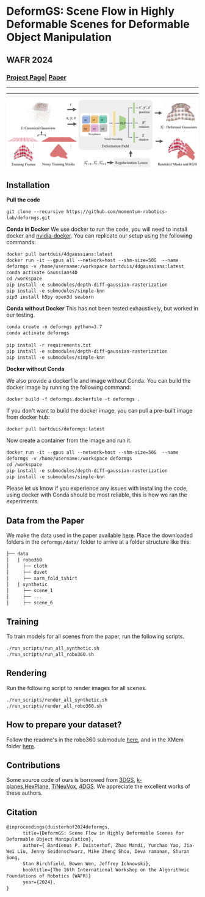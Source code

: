 # DeformGS: Scene Flow in Highly Deformable Scenes for Deformable Object Manipulation

## WAFR 2024

### [Project Page](https://deformgs.github.io)| [Paper](https://deformgs.github.io/paper.pdf)

---------------------------------------------------

---

![block](assets/teaserfig.png)   


## Installation 

**Pull the code**

```
git clone --recursive https://github.com/momentum-robotics-lab/deformgs.git
```

**Conda in Docker**
We use docker to run the code, you will need to install docker and [nvidia-docker](https://docs.nvidia.com/datacenter/cloud-native/container-toolkit/latest/install-guide.html). You can replicate our setup using the following commands:
```
docker pull bartduis/4dgaussians:latest
docker run -it --gpus all --network=host --shm-size=50G  --name deformgs -v /home/username:/workspace bartduis/4dgaussians:latest
conda activate Gaussians4D
cd /workspace 
pip install -e submodules/depth-diff-gaussian-rasterization
pip install -e submodules/simple-knn
pip3 install h5py open3d seaborn
```

**Conda without Docker**
This has not been tested exhaustively, but worked in our testing.

```
conda create -n deformgs python=3.7 
conda activate deformgs

pip install -r requirements.txt
pip install -e submodules/depth-diff-gaussian-rasterization
pip install -e submodules/simple-knn
```

**Docker without Conda**

We also provide a dockerfile and image without Conda.
You can build the docker image by running the following command:
```
docker build -f deformgs.dockerfile -t deformgs .
```

If you don't want to build the docker image, you can pull a pre-built image from docker hub:
```
docker pull bartduis/deformgs:latest
```

Now create a container from the image and run it.
``` 
docker run -it --gpus all --network=host --shm-size=50G  --name deformgs -v /home/username:/workspace deformgs
cd /workspace 
pip install -e submodules/depth-diff-gaussian-rasterization
pip install -e submodules/simple-knn
```
Please let us know if you experience any issues with installing the code, using docker with Conda should be most reliable, this is how we ran the experiments.

## Data from the Paper

We make the data used in the paper available [here](https://cmu.box.com/s/hb2dx2ax8q3ovcwg5kfans3xd5w7d2vq).
Place the downloaded folders in the `deformgs/data/` folder to arrive at a folder structure like this:
```
├── data
│   | robo360 
│     ├── cloth
│     ├── duvet
│     ├── xarm_fold_tshirt
│   | synthetic 
│     ├── scene_1
│     ├── ...
│     ├── scene_6

```

## Training
To train models for all scenes from the paper, run the following scripts.
``` 
./run_scripts/run_all_synthetic.sh
./run_scripts/run_all_robo360.sh
``` 

## Rendering
Run the following script to render images for all scenes. 

```
./run_scripts/render_all_synthetic.sh
./run_scripts/render_all_robo360.sh
```

## How to prepare your dataset?

Follow the readme's in the robo360 submodule [here](robo360/README.md), and in the XMem folder [here](XMem/splatting_README.md).

## Contributions
Some source code of ours is borrowed from [3DGS](https://github.com/graphdeco-inria/gaussian-splatting), [k-planes](https://github.com/Giodiro/kplanes_nerfstudio),[HexPlane](https://github.com/Caoang327/HexPlane), [TiNeuVox](https://github.com/hustvl/TiNeuVox), [4DGS](https://github.com/hustvl/4DGaussians). We appreciate the excellent works of these authors.

## Citation
```
@inproceedings{duisterhof2024deformgs,
      title={DeformGS: Scene Flow in Highly Deformable Scenes for Deformable Object Manipulation}, 
      author={ Bardienus P. Duisterhof, Zhao Mandi, Yunchao Yao, Jia-Wei Liu, Jenny Seidenschwarz, Mike Zheng Shou, Deva ramanan, Shuran Song,
      Stan Birchfield, Bowen Wen, Jeffrey Ichnowski},
      booktitle={The 16th International Workshop on the Algorithmic Foundations of Robotics (WAFR)}
      year={2024},
}
```

